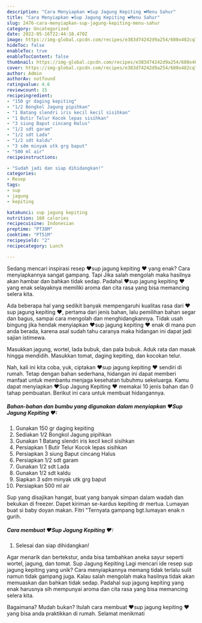 ```yaml
---
description: "Cara Menyiapkan ❤Sup Jagung Kepiting ❤Menu Sahur"
title: "Cara Menyiapkan ❤Sup Jagung Kepiting ❤Menu Sahur"
slug: 2476-cara-menyiapkan-sup-jagung-kepiting-menu-sahur
category: Uncategorized
date: 2022-05-16T22:44:18.470Z
image: https://img-global.cpcdn.com/recipes/e383d74242d9a254/680x482cq70/sup-jagung-kepiting-foto-resep-utama.jpg
hideToc: false
enableToc: true
enableTocContent: false
thumbnail: https://img-global.cpcdn.com/recipes/e383d74242d9a254/680x482cq70/sup-jagung-kepiting-foto-resep-utama.jpg
cover: https://img-global.cpcdn.com/recipes/e383d74242d9a254/680x482cq70/sup-jagung-kepiting-foto-resep-utama.jpg
author: Admin
authorAv: notfound
ratingvalue: 4.6
reviewcount: 15
recipeingredient:
- "150 gr daging kepiting"
- "1/2 Bongkol Jagung pipihkan"
- "1 Batang slendri iris kecil kecil sisihkan"
- "1 Butir Telur Kocok lepas sisihkan"
- "3 siung Baput cincang Halus"
- "1/2 sdt garam"
- "1/2 sdt Lada"
- "1/2 sdt kaldu"
- "3 sdm minyak utk grg baput"
- "500 ml air"
recipeinstructions:

- "Sudah jadi dan siap dihidangkan!"
categories:
- Resep
tags:
- sup
- jagung
- kepiting

katakunci: sup jagung kepiting 
nutrition: 160 calories
recipecuisine: Indonesian
preptime: "PT38M"
cooktime: "PT51M"
recipeyield: "2"
recipecategory: Lunch

---
```



Sedang mencari inspirasi resep ❤sup jagung kepiting ❤ yang enak? Cara menyiapkannya sangat gampang. Tapi Jika salah mengolah maka hasilnya akan hambar dan bahkan tidak sedap. Padahal ❤sup jagung kepiting ❤ yang enak selayaknya memiliki aroma dan cita rasa yang bisa memancing selera kita.


Ada beberapa hal yang sedikit banyak mempengaruhi kualitas rasa dari ❤sup jagung kepiting ❤, pertama dari jenis bahan, lalu pemilihan bahan segar dan bagus, sampai cara mengolah dan menghidangkannya. Tidak usah bingung jika hendak menyiapkan ❤sup jagung kepiting ❤ enak di mana pun anda berada, karena asal sudah tahu caranya maka hidangan ini dapat jadi sajian istimewa.

Masukkan jagung, wortel, lada bubuk, dan pala bubuk. Aduk rata dan masak hingga mendidih. Masukkan tomat, daging kepiting, dan kocokan telur.


Nah, kali ini kita coba, yuk, ciptakan ❤sup jagung kepiting ❤ sendiri di rumah. Tetap dengan bahan sederhana, hidangan ini dapat memberi manfaat untuk membantu menjaga kesehatan tubuhmu sekeluarga. Kamu dapat menyiapkan ❤Sup Jagung Kepiting ❤ memakai 10 jenis bahan dan 0 tahap pembuatan. Berikut ini cara untuk membuat hidangannya.

<!--inarticleads1-->

##### Bahan-bahan dan bumbu yang digunakan dalam menyiapkan ❤Sup Jagung Kepiting ❤:

1. Gunakan 150 gr daging kepiting
1. Sediakan 1/2 Bongkol Jagung pipihkan
1. Gunakan 1 Batang slendri iris kecil kecil sisihkan
1. Persiapkan 1 Butir Telur Kocok lepas sisihkan
1. Persiapkan 3 siung Baput cincang Halus
1. Persiapkan 1/2 sdt garam
1. Gunakan 1/2 sdt Lada
1. Gunakan 1/2 sdt kaldu
1. Siapkan 3 sdm minyak utk grg baput
1. Persiapkan 500 ml air


Sup yang disajikan hangat, buat yang banyak simpan dalam wadah dan bekukan di freezer. Dapet kiriman se-kardus kepiting dr mertua. Lumayan buat si baby doyan makan. Fitri &#34;Ternyata gampang bgt.lumayan enak n gurih. 

<!--inarticleads2-->

##### Cara membuat ❤Sup Jagung Kepiting ❤:


1. Selesai dan siap dihidangkan!

Agar menarik dan bertekstur, anda bisa tambahkan aneka sayur seperti wortel, jagung, dan tomat. Sup Jagung Kepiting Lagi mencari ide resep sup jagung kepiting yang unik? Cara menyiapkannya memang tidak terlalu sulit namun tidak gampang juga. Kalau salah mengolah maka hasilnya tidak akan memuaskan dan bahkan tidak sedap. Padahal sup jagung kepiting yang enak harusnya sih mempunyai aroma dan cita rasa yang bisa memancing selera kita. 

Bagaimana? Mudah bukan? Itulah cara membuat ❤sup jagung kepiting ❤ yang bisa anda praktikkan di rumah. Selamat menikmati
